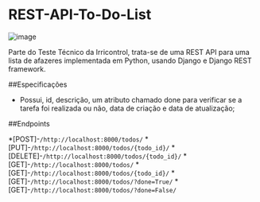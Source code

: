 # REST-API-To-Do-List
![image](https://user-images.githubusercontent.com/64850642/138717317-1ea48785-d968-4436-8625-f634d47c694a.png)


Parte do Teste Técnico da Irricontrol, trata-se de uma REST API para uma lista de afazeres implementada em Python, usando Django e Django REST framework.

##Especificações

* Possui, id, descrição, um atributo chamado done para verificar se a tarefa foi realizada ou não, data de criação e data de atualização;

##Endpoints

*[POST]-`/http://localhost:8000/todos/`
*[PUT]-`/http://localhost:8000/todos/{todo_id}/`
*[DELETE]-`/http://localhost:8000/todos/{todo_id}/`
*[GET]-`/http://localhost:8000/todos/`
*[GET]-`/http://localhost:8000/todos/{todo_id}/`
*[GET]-`/http://localhost:8000/todos/?done=True/`
*[GET]-`/http://localhost:8000/todos/?done=False/`


